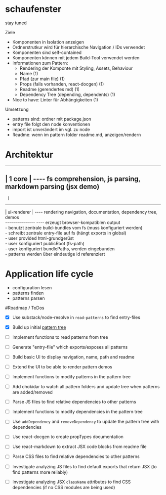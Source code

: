 # schaufenster
stay tuned




Ziele
* Komponenten in Isolation anzeigen
* Ordnerstrutkur wird für hierarchische Navigation / IDs verwendet
* Komponenten sind self-contained
* Komponenten können mit jedem Build-Tool verwendet werden
* Informationen zum Pattern:
  * Rendering der Komponte mit Styling, Assets, Behaviour
  * Name                                                    (1)
  * Pfad (zur main file)                                    (1)
  * Props (falls vorhanden, react-docgen)                   (1)
  * Readme (gerendertes md)                                 (1)
  * Dependency Tree (depending, dependents)                 (1)
* Nice to have: Linter für Abhängigkeiten                   (1)

Umsetzung
* patterns sind: ordner mit package.json
* entry file folgt den node konventionen
* import ist unverändert im vgl. zu node
* Readme: wenn im pattern folder readme.md, anzeigen/rendern

# Architektur
----------  
| 1 core | ---- fs comprehension, js parsing, markdown parsing (jsx demo)  
----------  
     |  
---------------  
| ui-renderer |  ---- rendering navigation, documentation, dependency tree, demos  
---------------  ---- erzeugt browser-kompatiblen output  
	- benutzt zentrale build-bundles vom fs (muss konfiguriert werden)  
	- schreibt zentrale entry-file auf fs (hängt exports in global)  
	- user provided html-grundgerüst  
	- user konfiguriert publicRoot (fs-path)  
	- user konfiguriert bundlePaths, werden eingebunden  
	- patterns werden über eindeutige id referenziert  


# Application life cycle
- configuration lesen
- patterns finden
- patterns parsen

#Roadmap / ToDos
* [x] Use substack/node-resolve in `read-patterns` to find entry-files
* [x] Build up initial [pattern tree](tree.md)
* [ ] Implement functions to read patterns from tree
* [ ] Generate "entry-file" which exports/exposes all patterns
* [ ] Build basic UI to display navigation, name, path and readme
* [ ] Extend the UI to be able to render pattern demos


* [ ] Implement functions to modify patterns in the pattern tree
* [ ] Add chokidar to watch all pattern folders and update tree when patterns are added/removed


* [ ] Parse JS files to find relative dependencies to other patterns
* [ ] Implement functions to modify dependencies in the pattern tree
* [ ] Use `addDependency` and `removeDependency` to update the pattern tree with dependencies
* [ ] Use react-docgen to create propTypes documentation
* [ ] Use react-markdown to extract JSX code blocks from readme file


* [ ] Parse CSS files to find relative dependencies to other patterns
* [ ] Investigate analyzing JS files to find default exports that return JSX
    (to find patterns more reliably)
* [ ] Investigate analyzing JSX `className` attributes to find CSS dependencies
    (if no CSS modules are being used)
